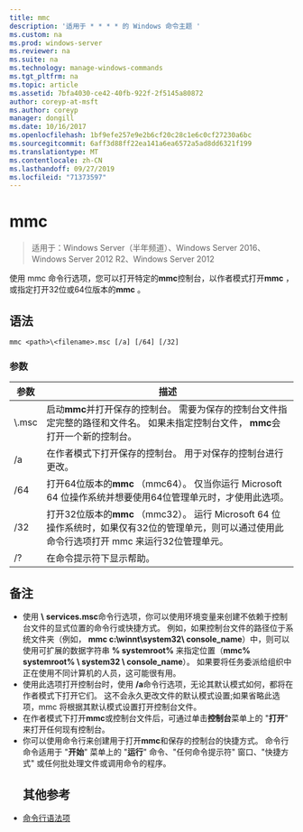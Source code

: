 ```yaml
---
title: mmc
description: '适用于 * * * * 的 Windows 命令主题 '
ms.custom: na
ms.prod: windows-server
ms.reviewer: na
ms.suite: na
ms.technology: manage-windows-commands
ms.tgt_pltfrm: na
ms.topic: article
ms.assetid: 7bfa4030-ce42-40fb-922f-2f5145a80872
author: coreyp-at-msft
ms.author: coreyp
manager: dongill
ms.date: 10/16/2017
ms.openlocfilehash: 1bf9efe257e9e2b6cf20c28c1e6c0cf27230a6bc
ms.sourcegitcommit: 6aff3d88ff22ea141a6ea6572a5ad8dd6321f199
ms.translationtype: MT
ms.contentlocale: zh-CN
ms.lasthandoff: 09/27/2019
ms.locfileid: "71373597"
---
```

# <a name="mmc"></a>mmc

>适用于：Windows Server（半年频道）、Windows Server 2016、Windows Server 2012 R2、Windows Server 2012

使用 mmc 命令行选项，您可以打开特定的**mmc**控制台，以作者模式打开**mmc** ，或指定打开32位或64位版本的**mmc** 。
## <a name="syntax"></a>语法
```
mmc <path>\<filename>.msc [/a] [/64] [/32]
```
### <a name="parameters"></a>参数

|       参数        |                                                                                                 描述                                                                                                 |
|------------------------|-------------------------------------------------------------------------------------------------------------------------------------------------------------------------------------------------------------|
| <path>\\<filename>.msc |        启动**mmc**并打开保存的控制台。 需要为保存的控制台文件指定完整的路径和文件名。 如果未指定控制台文件， **mmc**会打开一个新的控制台。         |
|           /a           |                                                               在作者模式下打开保存的控制台。  用于对保存的控制台进行更改。                                                                |
|          /64           |                         打开64位版本的**mmc** （mmc64）。 仅当你运行 Microsoft 64 位操作系统并想要使用64位管理单元时，才使用此选项。                          |
|          /32           | 打开32位版本的**mmc** （mmc32）。 运行 Microsoft 64 位操作系统时，如果仅有32位的管理单元，则可以通过使用此命令行选项打开 mmc 来运行32位管理单元。 |
|           /?           |                                                                                    在命令提示符下显示帮助。                                                                                     |

## <a name="remarks"></a>备注
- 使用 <path> **\\** <filename>**services.msc**命令行选项，你可以使用环境变量来创建不依赖于控制台文件的显式位置的命令行或快捷方式。 例如，如果控制台文件的路径位于系统文件夹（例如， **mmc c:\winnt\system32\ console_name**）中，则可以使用可扩展的数据字符串 **% systemroot%** 来指定位置（**mmc% systemroot% \ system32 \ console_name**）。 如果要将任务委派给组织中正在使用不同计算机的人员，这可能很有用。
- 使用此选项打开控制台时，使用 **/a**命令行选项，无论其默认模式如何，都将在作者模式下打开它们。 这不会永久更改文件的默认模式设置;如果省略此选项，mmc 将根据其默认模式设置打开控制台文件。
- 在作者模式下打开**mmc**或控制台文件后，可通过单击**控制台**菜单上的 "**打开**" 来打开任何现有控制台。
- 你可以使用命令行来创建用于打开**mmc**和保存的控制台的快捷方式。 命令行命令适用于 "**开始**" 菜单上的 "**运行**" 命令、"任何命令提示符" 窗口、"快捷方式" 或任何批处理文件或调用命令的程序。
  ## <a name="additional-references"></a>其他参考
- [命令行语法项](command-line-syntax-key.md)

